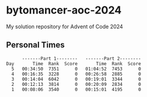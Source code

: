 # bytomancer-aoc-2024
My solution repository for Advent of Code 2024

## Personal Times
```
      -------Part 1--------   -------Part 2--------
Day       Time  Rank  Score       Time  Rank  Score
  5   00:34:50  7351      0   01:04:52  7453      0
  4   00:16:35  3228      0   00:26:58  2885      0
  3   00:14:04  6042      0   00:19:01  3344      0
  2   00:12:13  3814      0   00:20:09  2834      0
  1   00:08:06  3540      0   00:15:01  4195      0
```
